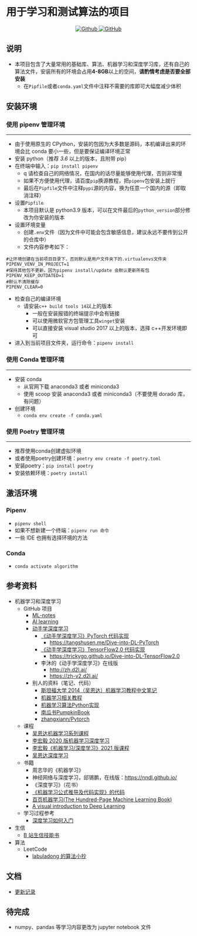 # 用于学习和测试算法的项目

<p align="center">
<a href="https://github.com/diklios5768" target="_blank">
<img alt="Github" src="https://img.shields.io/badge/作者-@diklios-000000.svg?style=flat-square&logo=GitHub">
</a>
<a href="https://github.com/diklios5768/algorithm" target="_blank">
<img alt="GitHub" src="https://img.shields.io/github/stars/diklios5768/algorithm?label=Stars&style=flat-square&logo=GitHub">
</a>
</p>

## 说明

- 本项目包含了大量常用的基础库、算法、机器学习和深度学习库，还有自己的算法文件，安装所有的环境会占用**4-8GB**以上的空间，**请酌情考虑是否要全部安装**
    - 在`Pipfile`或者`conda.yaml`文件中注释不需要的库即可大幅度减少体积

## 安装环境

### 使用 pipenv 管理环境

---

- 由于使用原生的 CPython，安装的包因为大多数是源码，本机编译出来的环境会比 conda 要小一些，但是要保证编译环境正常
- 安装 python（推荐 _3.6_ 以上的版本，且附带 pip）
- 在终端中输入：`pip install pipenv`
    - q 请检查自己的网络情况，在国内的话尽量能够使用代理，否则非常慢
    - 如果不方便使用代理，请百度`pip`换源教程，把`pipenv`包安装上就行
    - 最后在`Pipfile`文件中注释`pypi`源的内容，换为任意一个国内的源（即取消注释）
- 设置`Pipfile`
    - 本项目默认是 python3.9 版本，可以在文件最后的`python_version`部分修改为你安装的版本
- 设置环境变量
    - 创建`.env`文件（因为文件中可能会包含敏感信息，建议永远不要传到公开的仓库中）
    - 文件内容参考如下：

```dotenv
#让环境创建在当前项目目录下，否则默认是用户文件夹下的.virtualenvs文件夹
PIPENV_VENV_IN_PROJECT=1
#保持其他包不更新，因为pipenv install/update 会默认更新所有包
PIPENV_KEEP_OUTDATED=1
#默认不清除缓存
PIPENV_CLEAR=0
```

- 检查自己的编译环境
    - 请安装`c++ build tools 14`以上的版本
        - 一般在安装报错的终端提示中会有链接
        - 可以使用微软官方包管理工具`winget`安装
        - 可以直接安装 visual studio 2017 以上的版本，选择 c++开发环境即可
- 进入到当前项目文件夹，运行命令：`pipenv install`

### 使用 Conda 管理环境

---

- 安装 conda
    - 从官网下载 anaconda3 或者 miniconda3
    - 使用 scoop 安装 anaconda3 或者 miniconda3（不要使用 dorado 库，有问题）
- 创建环境
    - `conda env create -f conda.yaml`

### 使用 Poetry 管理环境
---

- 推荐使用conda创建虚拟环境
- 或者使用poetry创建环境：`poetry env create -f poetry.toml`
- 安装poetry：`pip install poetry`
- 安装依赖环境：`poetry install`

## 激活环境

### Pipenv

- `pipenv shell`
- 如果不想新建一个终端：`pipenv run 命令`
- 一些 IDE 也拥有选择环境的方法

### Conda

- `conda activate algorithm`

## 参考资料

- 机器学习和深度学习
    - GitHub 项目
        - [ML-notes](https://github.com/Sakura-gh/ML-notes)
        - [AI learning](https://github.com/apachecn/AiLearning)
        - [动手学深度学习](https://github.com/d2l-ai/d2l-zh)
            - [《动手学深度学习》PyTorch 代码实现](https://github.com/ShusenTang/Dive-into-DL-PyTorch)
                - <https://tangshusen.me/Dive-into-DL-PyTorch>
            - [《动手学深度学习》TensorFlow2.0 代码实现](https://github.com/TrickyGo/Dive-into-DL-TensorFlow2.0)
                - <https://trickygo.github.io/Dive-into-DL-TensorFlow2.0>
            - 李沐的《动手学深度学习》在线版
                - <http://zh.d2l.ai/>
                - <https://zh-v2.d2l.ai/>
        - 别人的资料（笔记、代码）
            - [斯坦福大学 2014（吴恩达）机器学习教程中文笔记](https://github.com/fengdu78/Coursera-ML-AndrewNg-Notes)
            - [机器学习相关教程](https://github.com/MorvanZhou/tutorials)
            - [机器学习算法Python实现](https://github.com/lawlite19/MachineLearning_Python)
            - [南瓜书PumpkinBook](https://github.com/datawhalechina/pumpkin-book)
            - [zhangxiann/Pytorch](https://github.com/zhangxiann/PyTorch_Practice)
    - 课程
        - [吴恩达机器学习系列课程](https://www.bilibili.com/video/BV164411b7dx)
        - [李宏毅 2020 版机器学习深度学习](https://www.bilibili.com/video/BV1JE411g7XF)
        - [李宏毅《机器学习/深度学习》2021 版课程](https://www.bilibili.com/video/BV1JA411c7VT)
        - [吴恩达深度学习](https://www.bilibili.com/video/BV1FT4y1E74V)
    - 书籍
        - 周志华的《机器学习》
        - 神经网络与深度学习，邱锡鹏，在线版：<https://nndl.github.io/>
        - 《深度学习》（花书）
        - [《机器学习公式推导及代码实现》的代码](https://github.com/luwill/Machine_Learning_Code_Implementation)
        - [百页机器学习(The Hundred-Page Machine Learning Book)](http://themlbook.com/wiki/doku.php)
        - [A visual introduction to Deep Learning]()
    - 学习过程参考
        - [深度学习如何入门](https://www.zhihu.com/question/26006703/answer/536169538)
- 生信
    - [B 站生信技能书](https://www.bilibili.com/video/BV1cs411j75B)
- 算法
    - LeetCode
        - [labuladong 的算法小抄](https://github.com/labuladong/fucking-algorithm)

## 文档

- [更新记录](docs/changelog.md)

## 待完成

- numpy、pandas 等学习内容更改为 jupyter notebook 文件
